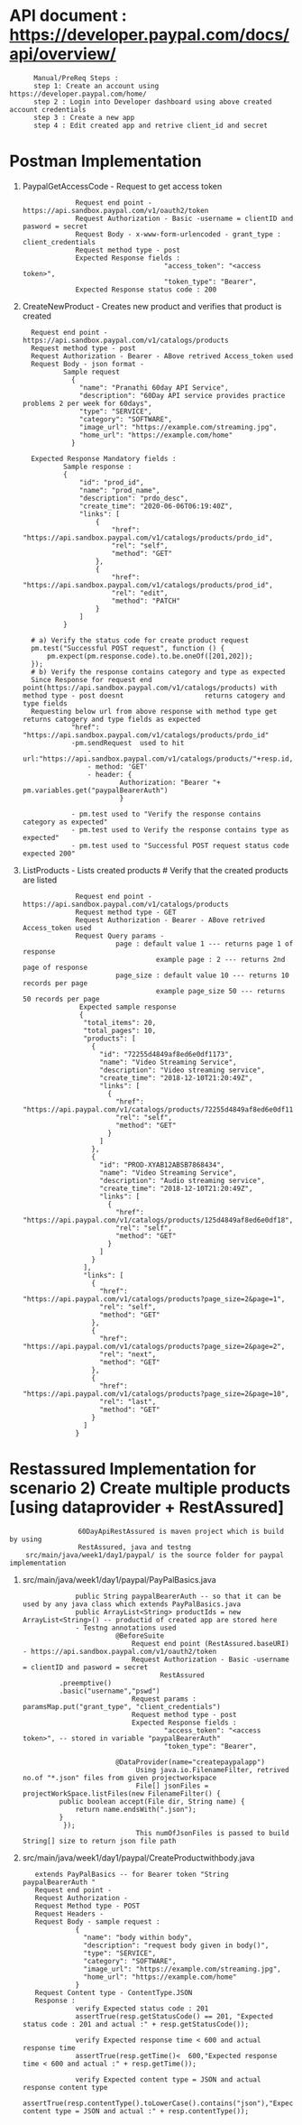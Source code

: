 # API document  : https://developer.paypal.com/docs/api/overview/
          Manual/PreReq Steps :
          step 1: Create an account using https://developer.paypal.com/home/
          step 2 : Login into Developer dashboard using above created account credentials
          step 3 : Create a new app
          step 4 : Edit created app and retrive client_id and secret

# Postman Implementation 
1. PaypalGetAccessCode - Request to get access token

                    Request end point - https://api.sandbox.paypal.com/v1/oauth2/token
                    Request Authorization - Basic -username = clientID and pasword = secret
                    Request Body - x-www-form-urlencoded - grant_type : client_credentials
                    Request method type - post
                    Expected Response fields :
                                          "access_token": "<access token>",
                                          "token_type": "Bearer",
                    Expected Response status code : 200
 2. CreateNewProduct - Creates new product and verifies that product is created
 
          Request end point - https://api.sandbox.paypal.com/v1/catalogs/products
          Request method type - post
          Request Authorization - Bearer - ABove retrived Access_token used 
          Request Body - json format - 
                  Sample request
                    {
                      "name": "Pranathi 60day API Service",
                      "description": "60Day API service provides practice problems 2 per week for 60days",
                      "type": "SERVICE",
                      "category": "SOFTWARE",
                      "image_url": "https://example.com/streaming.jpg",
                      "home_url": "https://example.com/home"
                    }
        
          Expected Response Mandatory fields :
                  Sample response :
                  {
                      "id": "prod_id",
                      "name": "prod_name",
                      "description": "prdo_desc",
                      "create_time": "2020-06-06T06:19:40Z",
                      "links": [
                          {
                              "href": "https://api.sandbox.paypal.com/v1/catalogs/products/prdo_id", 
                              "rel": "self",
                              "method": "GET"
                          },
                          {
                              "href": "https://api.sandbox.paypal.com/v1/catalogs/products/prod_id",
                              "rel": "edit",
                              "method": "PATCH"
                          }
                      ]
                  }
                
          # a) Verify the status code for create product request
          pm.test("Successful POST request", function () {
              pm.expect(pm.response.code).to.be.oneOf([201,202]);
          });
          # b) Verify the response contains category and type as expected
          Since Response for request end point(https://api.sandbox.paypal.com/v1/catalogs/products) with method type - post doesnt                    returns catogery and type fields
          Requesting below url from above response with method type get returns catogery and type fields as expected 
                    "href": "https://api.sandbox.paypal.com/v1/catalogs/products/prdo_id" 
                    -pm.sendRequest  used to hit 
                        - url:"https://api.sandbox.paypal.com/v1/catalogs/products/"+resp.id,
                        - method: 'GET'
                        - header: {
                                Authorization: "Bearer "+ pm.variables.get("paypalBearerAuth")
                                }

                    - pm.test used to "Verify the response contains category as expected"
                    - pm.test used to Verify the response contains type as expected"
                    - pm.test used to "Successful POST request status code expected 200"
      
3. ListProducts - Lists created products # Verify that the created products are listed
          
                    Request end point - https://api.sandbox.paypal.com/v1/catalogs/products
                    Request method type - GET
                    Request Authorization - Bearer - ABove retrived Access_token used 
                    Request Query params -
                              page : default value 1 --- returns page 1 of response
                                        example page : 2 --- returns 2nd page of response
                              page_size : default value 10 --- returns 10 records per page
                                        example page_size 50 --- returns 50 records per page
                     Expected sample response 
                     {
                      "total_items": 20,
                      "total_pages": 10,
                      "products": [
                        {
                          "id": "72255d4849af8ed6e0df1173",
                          "name": "Video Streaming Service",
                          "description": "Video streaming service",
                          "create_time": "2018-12-10T21:20:49Z",
                          "links": [
                            {
                              "href": "https://api.paypal.com/v1/catalogs/products/72255d4849af8ed6e0df1173",
                              "rel": "self",
                              "method": "GET"
                            }
                          ]
                        },
                        {
                          "id": "PROD-XYAB12ABSB7868434",
                          "name": "Video Streaming Service",
                          "description": "Audio streaming service",
                          "create_time": "2018-12-10T21:20:49Z",
                          "links": [
                            {
                              "href": "https://api.paypal.com/v1/catalogs/products/125d4849af8ed6e0df18",
                              "rel": "self",
                              "method": "GET"
                            }
                          ]
                        }
                      ],
                      "links": [
                        {
                          "href": "https://api.paypal.com/v1/catalogs/products?page_size=2&page=1",
                          "rel": "self",
                          "method": "GET"
                        },
                        {
                          "href": "https://api.paypal.com/v1/catalogs/products?page_size=2&page=2",
                          "rel": "next",
                          "method": "GET"
                        },
                        {
                          "href": "https://api.paypal.com/v1/catalogs/products?page_size=2&page=10",
                          "rel": "last",
                          "method": "GET"
                        }
                      ]
                    }

 # Restassured Implementation for scenario 2) Create multiple products [using dataprovider + RestAssured]
                     60DayApiRestAssured is maven project which is build by using 
                     RestAssured, java and testng
		src/main/java/week1/day1/paypal/ is the source folder for paypal implementation
1. src/main/java/week1/day1/paypal/PayPalBasics.java 
                    
                    public String paypalBearerAuth -- so that it can be used by any java class which extends PayPalBasics.java 
                    public ArrayList<String> productIds = new ArrayList<String>() -- productid of created app are stored here
                    - Testng annotations used 
                              @BeforeSuite 
                                  Request end point (RestAssured.baseURI)  - https://api.sandbox.paypal.com/v1/oauth2/token
                                  Request Authorization - Basic -username = clientID and pasword = secret  
                                         RestAssured
				.preemptive()
				.basic("username","pswd")
                                  Request params : paramsMap.put("grant_type", "client_credentials")
                                  Request method type - post
                                  Expected Response fields :
                                          "access_token": "<access token>", -- stored in variable "paypalBearerAuth" 
                                          "token_type": "Bearer",
                                      
                              @DataProvider(name="createpaypalapp")
                                   Using java.io.FilenameFilter, retrived  no.of "*.json" files from given projectworkspace
                                   File[] jsonFiles = projectWorkSpace.listFiles(new FilenameFilter() {
				public boolean accept(File dir, String name) {
					return name.endsWith(".json");
				}
			     });
                                   This numOfJsonFiles is passed to build String[] size to return json file path

2. src/main/java/week1/day1/paypal/CreateProductwithbody.java 
          
          extends PayPalBasics -- for Bearer token "String paypalBearerAuth "
          Request end point -
          Request Authorization -
          Request Method type - POST
          Request Headers -
          Request Body - sample request : 
                    {
                      "name": "body within body",
                      "description": "request body given in body()",
                      "type": "SERVICE",
                      "category": "SOFTWARE",
                      "image_url": "https://example.com/streaming.jpg",
                      "home_url": "https://example.com/home"
                    }
          Request Content type - ContentType.JSON
          Response :
                    verify Expected status code : 201 
                    assertTrue(resp.getStatusCode() == 201, "Expected status code : 201 and actual :" + resp.getStatusCode());
 
                    verify Expected response time < 600 and actual response time
                    assertTrue(resp.getTime()<  600,"Expected response time < 600 and actual :" + resp.getTime());
		
                    verify Expected content type = JSON and actual response content type
                    assertTrue(resp.contentType().toLowerCase().contains("json"),"Expected content type = JSON and actual :" + resp.contentType());
          
          
